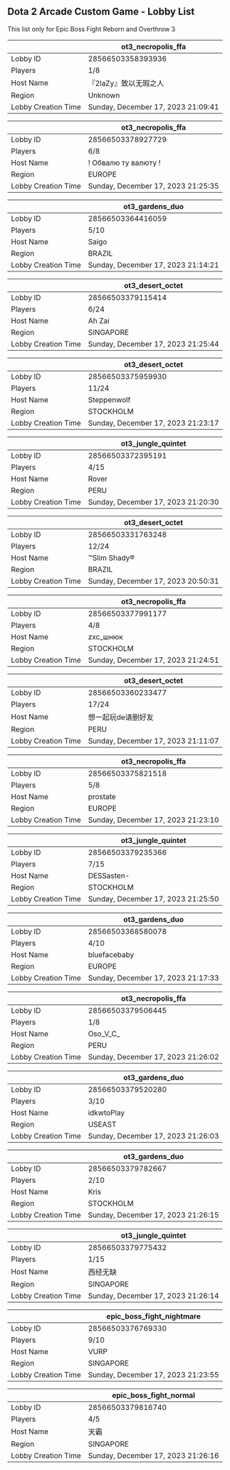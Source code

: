 ## Dota 2 Arcade Custom Game - Lobby List

This list only for Epic Boss Fight Reborn and Overthrow 3

|  | ot3_necropolis_ffa |
| ------ | ------ |
| Lobby ID | 28566503358393936 |
| Players | 1/8 |
| Host Name | 『2laZy』致以无瑕之人 |
| Region | Unknown |
| Lobby Creation Time | Sunday, December 17, 2023 21:09:41 |


|  | ot3_necropolis_ffa |
| ------ | ------ |
| Lobby ID | 28566503378927729 |
| Players | 6/8 |
| Host Name | ! Обвалю ту валюту ! |
| Region | EUROPE |
| Lobby Creation Time | Sunday, December 17, 2023 21:25:35 |


|  | ot3_gardens_duo |
| ------ | ------ |
| Lobby ID | 28566503364416059 |
| Players | 5/10 |
| Host Name | Saigo |
| Region | BRAZIL |
| Lobby Creation Time | Sunday, December 17, 2023 21:14:21 |


|  | ot3_desert_octet |
| ------ | ------ |
| Lobby ID | 28566503379115414 |
| Players | 6/24 |
| Host Name | Ah Zai |
| Region | SINGAPORE |
| Lobby Creation Time | Sunday, December 17, 2023 21:25:44 |


|  | ot3_desert_octet |
| ------ | ------ |
| Lobby ID | 28566503375959930 |
| Players | 11/24 |
| Host Name | Steppenwolf |
| Region | STOCKHOLM |
| Lobby Creation Time | Sunday, December 17, 2023 21:23:17 |


|  | ot3_jungle_quintet |
| ------ | ------ |
| Lobby ID | 28566503372395191 |
| Players | 4/15 |
| Host Name | Rover |
| Region | PERU |
| Lobby Creation Time | Sunday, December 17, 2023 21:20:30 |


|  | ot3_desert_octet |
| ------ | ------ |
| Lobby ID | 28566503331763248 |
| Players | 12/24 |
| Host Name | ™Slim Shady® |
| Region | BRAZIL |
| Lobby Creation Time | Sunday, December 17, 2023 20:50:31 |


|  | ot3_necropolis_ffa |
| ------ | ------ |
| Lobby ID | 28566503377991177 |
| Players | 4/8 |
| Host Name | zxc_шнюк |
| Region | STOCKHOLM |
| Lobby Creation Time | Sunday, December 17, 2023 21:24:51 |


|  | ot3_desert_octet |
| ------ | ------ |
| Lobby ID | 28566503360233477 |
| Players | 17/24 |
| Host Name | 想一起玩de请删好友 |
| Region | PERU |
| Lobby Creation Time | Sunday, December 17, 2023 21:11:07 |


|  | ot3_necropolis_ffa |
| ------ | ------ |
| Lobby ID | 28566503375821518 |
| Players | 5/8 |
| Host Name | prostate |
| Region | EUROPE |
| Lobby Creation Time | Sunday, December 17, 2023 21:23:10 |


|  | ot3_jungle_quintet |
| ------ | ------ |
| Lobby ID | 28566503379235366 |
| Players | 7/15 |
| Host Name | DESSasten- |
| Region | STOCKHOLM |
| Lobby Creation Time | Sunday, December 17, 2023 21:25:50 |


|  | ot3_gardens_duo |
| ------ | ------ |
| Lobby ID | 28566503368580078 |
| Players | 4/10 |
| Host Name | bluefacebaby |
| Region | EUROPE |
| Lobby Creation Time | Sunday, December 17, 2023 21:17:33 |


|  | ot3_necropolis_ffa |
| ------ | ------ |
| Lobby ID | 28566503379506445 |
| Players | 1/8 |
| Host Name | Oso_V_C_ |
| Region | PERU |
| Lobby Creation Time | Sunday, December 17, 2023 21:26:02 |


|  | ot3_gardens_duo |
| ------ | ------ |
| Lobby ID | 28566503379520280 |
| Players | 3/10 |
| Host Name | idkwtoPlay |
| Region | USEAST |
| Lobby Creation Time | Sunday, December 17, 2023 21:26:03 |


|  | ot3_gardens_duo |
| ------ | ------ |
| Lobby ID | 28566503379782667 |
| Players | 2/10 |
| Host Name | Kris |
| Region | STOCKHOLM |
| Lobby Creation Time | Sunday, December 17, 2023 21:26:15 |


|  | ot3_jungle_quintet |
| ------ | ------ |
| Lobby ID | 28566503379775432 |
| Players | 1/15 |
| Host Name | 西经无缺 |
| Region | SINGAPORE |
| Lobby Creation Time | Sunday, December 17, 2023 21:26:14 |


|  | epic_boss_fight_nightmare |
| ------ | ------ |
| Lobby ID | 28566503376769330 |
| Players | 9/10 |
| Host Name | VURP |
| Region | SINGAPORE |
| Lobby Creation Time | Sunday, December 17, 2023 21:23:55 |


|  | epic_boss_fight_normal |
| ------ | ------ |
| Lobby ID | 28566503379816740 |
| Players | 4/5 |
| Host Name | 天霸 |
| Region | SINGAPORE |
| Lobby Creation Time | Sunday, December 17, 2023 21:26:16 |


